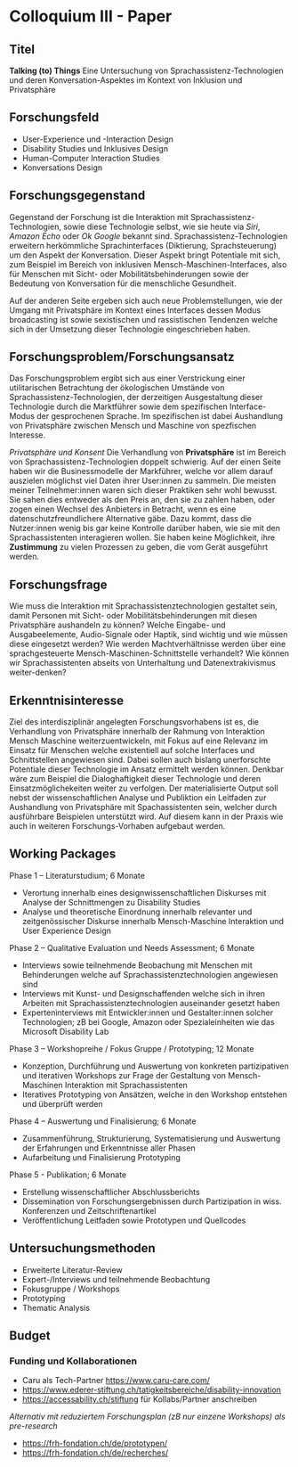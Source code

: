 # Colloquium III - Paper

## Titel
**Talking (to) Things**
Eine Untersuchung von Sprachassistenz-Technologien und deren Konversation-Aspektes im Kontext von Inklusion und Privatsphäre

## Forschungsfeld
- User-Experience und -Interaction Design
- Disability Studies und Inklusives Design
- Human-Computer Interaction Studies
- Konversations Design

## Forschungsgegenstand
Gegenstand der Forschung ist die Interaktion mit Sprachassistenz-Technologien, sowie diese Technologie selbst, wie sie heute via *Siri*, *Amazon Echo* oder *Ok Google* bekannt sind. Sprachassistenz-Technologien erweitern herkömmliche Sprachinterfaces (Diktierung, Sprachsteuerung) um den Aspekt der Konversation. Dieser Aspekt bringt Potentiale mit sich, zum Beispiel im Bereich von inklusiven Mensch-Maschinen-Interfaces, also für Menschen mit Sicht- oder Mobilitätsbehinderungen sowie der Bedeutung von Konversation für die menschliche Gesundheit.

Auf der anderen Seite ergeben sich auch neue Problemstellungen, wie der Umgang mit Privatsphäre im Kontext eines Interfaces dessen Modus broadcasting ist sowie sexistischen und rassistischen Tendenzen welche sich in der Umsetzung dieser Technologie eingeschrieben haben.

## Forschungsproblem/Forschungsansatz
Das Forschungsproblem ergibt sich aus einer Verstrickung einer utilitarischen Betrachtung der ökologischen Umstände von Sprachassistenz-Technologien, der derzeitigen Ausgestaltung dieser Technologie durch die Marktführer sowie dem spezifischen Interface-Modus der gesprochenen Sprache. Im spezifischen ist dabei Aushandlung von Privatsphäre zwischen Mensch und Maschine von spezfischen Interesse.

*Privatsphäre und Konsent*
Die Verhandlung von **Privatsphäre** ist im Bereich von Sprachassistenz-Technologien doppelt schwierig. Auf der einen Seite haben wir die Businessmodelle der Markführer, welche vor allem darauf auszielen möglichst viel Daten ihrer User:innen zu sammeln. Die meisten meiner Teilnehmer:innen waren sich dieser Praktiken sehr wohl bewusst. Sie sahen dies entweder als den Preis an, den sie zu zahlen haben, oder zogen einen Wechsel des Anbieters in Betracht, wenn es eine datenschutzfreundlichere Alternative gäbe. Dazu kommt, dass die Nutzer:innen wenig bis gar keine Kontrolle darüber haben, wie sie mit den Sprachassistenten interagieren wollen. Sie haben keine Möglichkeit, ihre **Zustimmung** zu vielen Prozessen zu geben, die vom Gerät ausgeführt werden.

## Forschungsfrage
Wie muss die Interaktion mit Sprachassistenztechnologien gestaltet sein, damit Personen mit Sicht- oder Mobilitätsbehinderungen mit diesen Privatsphäre aushandeln zu können? Welche Eingabe- und Ausgabeelemente, Audio-Signale oder Haptik, sind wichtig und wie müssen diese eingesetzt werden? Wie werden Machtverhältnisse werden über eine sprachgesteuerte Mensch-Maschinen-Schnittstelle verhandelt? Wie können wir Sprachassistenten abseits von Unterhaltung und Datenextrakivismus weiter-denken?

## Erkenntnisinteresse
Ziel des interdisziplinär angelegten Forschungsvorhabens ist es, die Verhandlung von Privatsphäre innerhalb der Rahmung von Interaktion Mensch Maschine weiterzuentwickeln, mit Fokus auf eine Relevanz im Einsatz für Menschen welche existentiell auf solche Interfaces und Schnittstellen angewiesen sind. Dabei sollen auch bislang unerforschte Potentiale dieser Technologie im Ansatz ermittelt werden können. Denkbar wäre zum Beispiel die Dialoghaftigkeit dieser Technologie und deren Einsatzmöglichekeiten weiter zu verfolgen. Der materialisierte Output soll nebst der wissenschaftlichen Analyse und Publiktion ein Leitfaden zur Aushandlung von Privatsphäre mit Spachassistenten sein, welcher durch ausführbare Beispielen unterstützt wird. Auf diesem kann in der Praxis wie auch in weiteren Forschungs-Vorhaben aufgebaut werden.

## Working Packages
Phase 1 – Literaturstudium; 6 Monate
- Verortung innerhalb eines designwissenschaftlichen Diskurses mit Analyse der Schnittmengen zu Disability Studies
- Analyse und theoretische Einordnung innerhalb relevanter und zeitgenössischer Diskurse innerhalb Mensch-Maschine Interaktion und User Experience Design

Phase 2 – Qualitative Evaluation und Needs Assessment; 6 Monate
- Interviews sowie teilnehmende Beobachung mit Menschen mit Behinderungen welche auf Sprachassistenztechnologien angewiesen sind
- Interviews mit Kunst- und Designschaffenden welche sich in ihren Arbeiten mit Sprachassistenztechnologien auseinander gesetzt haben
- Experteninterviews mit Entwickler:innen und Gestalter:innen solcher Technologien; zB bei Google, Amazon oder Spezialeinheiten wie das Microsoft Disability Lab

Phase 3 – Workshopreihe / Fokus Gruppe / Prototyping; 12 Monate
- Konzeption, Durchführung und Auswertung von konkreten partizipativen und iterativen Workshops zur Frage der Gestaltung von Mensch-Maschinen Interaktion mit Sprachassistenten
- Iteratives Prototyping von Ansätzen, welche in den Workshop entstehen und überprüft werden

Phase 4 – Auswertung und Finalisierung; 6 Monate
- Zusammenführung, Strukturierung, Systematisierung und Auswertung der Erfahrungen und Erkenntnisse aller Phasen 
- Aufarbeitung und Finalisierung Prototyping

Phase 5 - Publikation; 6 Monate
- Erstellung wissenschaftlicher Abschlussberichts
- Dissemination von Forschungsergebnissen durch Partizipation in wiss. Konferenzen und Zeitschriftenartikel
- Veröffentlichung Leitfaden sowie Prototypen und Quellcodes

## Untersuchungsmethoden
- Erweiterte Literatur-Review
- Expert-/Interviews und teilnehmende Beobachtung
- Fokusgruppe / Workshops
- Prototyping
- Thematic Analysis

## Budget

### Funding und Kollaborationen
- Caru als Tech-Partner https://www.caru-care.com/
- https://www.ederer-stiftung.ch/tatigkeitsbereiche/disability-innovation
- https://accessability.ch/stiftung für Kollabs/Partner anschreiben

*Alternativ mit reduziertem Forschungsplan (zB nur einzene Workshops) als pre-research*
- https://frh-fondation.ch/de/prototypen/
- https://frh-fondation.ch/de/recherches/
